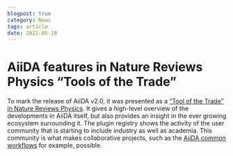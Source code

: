 ```yaml
---
blogpost: true
category: News
tags: article
date: 2022-05-18
---
```


# AiiDA features in Nature Reviews Physics “Tools of the Trade”

To mark the release of AiiDA v2.0, it was presented as a [“Tool of the Trade” in Nature Reviews Physics](https://www.nature.com/articles/s42254-022-00463-1). It gives a high-level overview of the developments in AiiDA itself, but also provides an insight in the ever growing ecosystem surrounding it. The plugin registry shows the activity of the user community that is starting to include industry as well as academia. This community is what makes collaborative projects, such as the [AiiDA common workflows](https://aiida-common-workflowsd.readthedocs.io) for example, possible.
